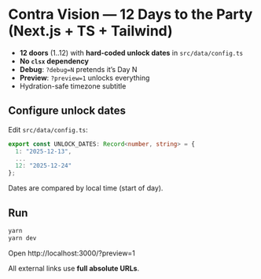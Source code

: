 # Contra Vision — 12 Days to the Party (Next.js + TS + Tailwind)

- **12 doors** (1..12) with **hard-coded unlock dates** in `src/data/config.ts`
- **No `clsx` dependency**
- **Debug**: `?debug=N` pretends it’s Day N
- **Preview**: `?preview=1` unlocks everything
- Hydration-safe timezone subtitle

## Configure unlock dates
Edit `src/data/config.ts`:
```ts
export const UNLOCK_DATES: Record<number, string> = {
  1: "2025-12-13",
  ...
  12: "2025-12-24"
};
```
Dates are compared by local time (start of day).

## Run
```bash
yarn
yarn dev
```
Open http://localhost:3000/?preview=1

All external links use **full absolute URLs**.
